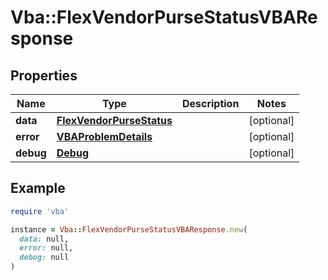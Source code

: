 # Vba::FlexVendorPurseStatusVBAResponse

## Properties

| Name | Type | Description | Notes |
| ---- | ---- | ----------- | ----- |
| **data** | [**FlexVendorPurseStatus**](FlexVendorPurseStatus.md) |  | [optional] |
| **error** | [**VBAProblemDetails**](VBAProblemDetails.md) |  | [optional] |
| **debug** | [**Debug**](Debug.md) |  | [optional] |

## Example

```ruby
require 'vba'

instance = Vba::FlexVendorPurseStatusVBAResponse.new(
  data: null,
  error: null,
  debug: null
)
```

